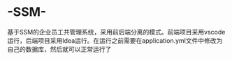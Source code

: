 # -SSM-
基于SSM的企业员工共管理系统，采用前后端分离的模式。前端项目采用vscode运行，后端项目采用Idea运行。在运行之前需要在application.yml文件中修改为自己的数据库，然后就可以正常运行了
